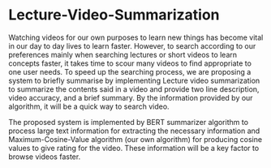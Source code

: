 # Lecture-Video-Summarization
Watching videos for our own purposes to learn new things has become vital in 
our day to day lives to learn faster. However, to search according to our 
preferences mainly when searching lectures or short videos to learn concepts 
faster, it takes time to scour many videos to find appropriate to one user needs. 
To speed up the searching process, we are proposing a system to briefly 
summarise by implementing Lecture video summarization to summarize the 
contents said in a video and provide two line description, video accuracy, and a 
brief summary. By the information provided by our algorithm, it will be a quick 
way to search video. 

The proposed system is implemented by BERT summarizer algorithm to process large text information for extracting the 
necessary information and Maximum-Cosine-Value algorithm (our own 
algorithm) for producing cosine values to give rating for the video. These 
information will be a key factor to browse videos faster.
